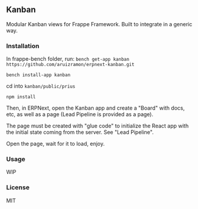 ## Kanban

Modular Kanban views for Frappe Framework. Built to integrate in a generic
way.

### Installation
In frappe-bench folder, run:
`bench get-app kanban https://github.com/aruizramon/erpnext-kanban.git`

`bench install-app kanban`

 cd into `kanban/public/prius`

 `npm install`

Then, in ERPNext, open the Kanban app and create a "Board" with docs, etc, as well as a page (Lead Pipeline is provided as a page).

The page must be created with "glue code" to initialize the React app with the initial state coming from the server. See "Lead Pipeline".

Open the page, wait for it to load, enjoy.


### Usage
WIP

### License

MIT
